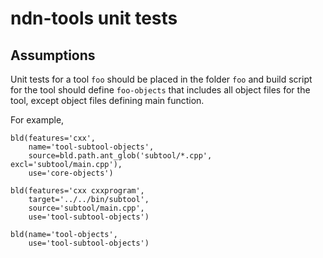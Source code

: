 ndn-tools unit tests
====================

## Assumptions

Unit tests for a tool `foo` should be placed in the folder `foo` and build script for the tool
should define `foo-objects` that includes all object files for the tool, except object files
defining main function.

For example,

    bld(features='cxx',
        name='tool-subtool-objects',
        source=bld.path.ant_glob('subtool/*.cpp', excl='subtool/main.cpp'),
        use='core-objects')

    bld(features='cxx cxxprogram',
        target='../../bin/subtool',
        source='subtool/main.cpp',
        use='tool-subtool-objects')

    bld(name='tool-objects',
        use='tool-subtool-objects')
